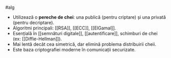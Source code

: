 #alg
- Utilizează o **pereche de chei**: una publică (pentru criptare) și una privată (pentru decriptare).
- Algoritmi principali: [[RSA]], [[ECC]], [[ElGamal]].
- Esențială în [[semnături digitale]], [[autentificare]], schimburi de chei (ex: [[Diffie-Hellman]]).
- Mai lentă decât cea simetrică, dar elimină problema distribuirii cheii.
- Este baza criptografiei moderne în comunicații securizate.

